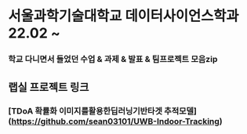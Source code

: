 # 서울과학기술대학교 데이터사이언스학과 22.02 ~


### 학교 다니면서 들었던 수업 & 과제 & 발표 & 팀프로젝트 모음zip


## 랩실 프로젝트 링크
### [TDoA 확률화 이미지를활용한딥러닝기반타겟 추적모델] (https://github.com/sean03101/UWB-Indoor-Tracking)
